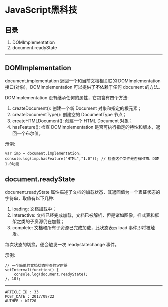 
# JavaScript黑科技 #

## 目录 ##

1. DOMImplementation
2. document.readyState

---

## DOMImplementation ##

document.implementation 返回一个和当前文档相关联的 DOMImplementation 接口(对象)，DOMImplementation 可以提供了不依赖于任何 document 的方法。

DOMImplementation 没有继承任何的属性，它包含有四个方法:

1. createDocument(): 创建一个新 Document 对象和指定的根元素；
2. createDocumentType(): 创建空的 DocumentType 节点；
3. createHTMLDocument(): 创建一个 HTML Document 对象；
4. hasFeature(): 检查 DOMImplementation 是否可执行指定的特性和版本，返回一个布尔值。

示例:

```
var imp = document.implementation;
console.log(imp.hasFeature("HTML","1.0")); // 检查这个文件是否有HTML DOM 1.0功能
```

## document.readyState ##

document.readyState 属性描述了文档的加载状态，其返回值为一个表征状态的字符串，取值有以下几种:

1. loading: 文档加载中；
2. interactive: 文档已经完成加载，文档已被解析，但是诸如图像，样式表和框架之类的子资源仍在加载；
3. complete: 文档和所有子资源已完成加载，此状态表示 load 事件即将被触发。

每次状态的切换，便会触发一次 readystatechange 事件。

示例:

```
// 一个简单的文档状态检查的定时器
setInterval(function() {
    console.log(document.readyState);
}, 10);
```

---

```
ARTICLE_ID : 33
POST_DATE : 2017/09/22
AUTHER : WJT20
```
